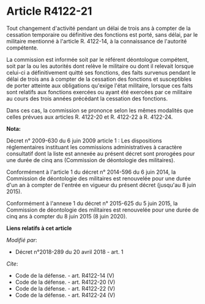 # Article R4122-21

Tout changement d'activité pendant un délai de trois ans à compter de la cessation temporaire ou définitive des fonctions est
porté, sans délai, par le militaire mentionné à l'article R. 4122-14, à la connaissance de l'autorité compétente. 

La commission est informée soit par le référent déontologue compétent, soit par la ou les autorités dont relève le militaire
ou dont il relevait lorsque celui-ci a définitivement quitté ses fonctions, des faits survenus pendant le délai de trois ans
à compter de la cessation des fonctions et susceptibles de porter atteinte aux obligations qu'exige l'état militaire, lorsque
ces faits sont relatifs aux fonctions exercées ou ayant été exercées par ce militaire au cours des trois années précédant la
cessation des fonctions. 

Dans ces cas, la commission se prononce selon les mêmes modalités que celles prévues aux articles R. 4122-20 et R. 4122-22 à
R. 4122-24.

**Nota:**

Décret n° 2009-630 du 6 juin 2009 article 1 : Les dispositions réglementaires instituant les commissions administratives à
caractère consultatif dont la liste est annexée au présent décret sont prorogées pour une durée de cinq ans (Commission de
déontologie des militaires).

Conformément à l'article 1 du décret n° 2014-596 du 6 juin 2014, la Commission de déontologie des militaires est renouvelée
pour une durée d'un an à compter de l'entrée en vigueur du présent décret (jusqu'au 8 juin 2015).

Conformément à l'annexe 1 du décret n° 2015-625 du 5 juin 2015, la Commission de déontologie des militaires est renouvelée
pour une durée de cinq ans à compter du 8 juin 2015 (8 juin 2020).

**Liens relatifs à cet article**

_Modifié par_:

  - Décret n°2018-289 du 20 avril 2018 - art. 1

_Cite_:

  - Code de la défense. - art. R4122-14 (V)
  - Code de la défense. - art. R4122-20 (V)
  - Code de la défense. - art. R4122-22 (V)
  - Code de la défense. - art. R4122-24 (V)
